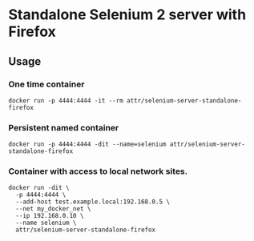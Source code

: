 # Standalone Selenium 2 server with Firefox

## Usage

### One time container
```
docker run -p 4444:4444 -it --rm attr/selenium-server-standalone-firefox
```

### Persistent named container
```
docker run -p 4444:4444 -dit --name=selenium attr/selenium-server-standalone-firefox
```

### Container with access to local network sites.
```
docker run -dit \
  -p 4444:4444 \
  --add-host test.example.local:192.168.0.5 \
  --net my_docker_net \
  --ip 192.168.0.10 \
  --name selenium \
  attr/selenium-server-standalone-firefox
```
